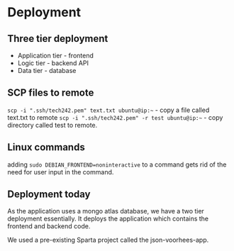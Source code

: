 # Deployment

## Three tier deployment

- Application tier - frontend
- Logic tier - backend API
- Data tier - database

## SCP files to remote

`scp -i ".ssh/tech242.pem" text.txt ubuntu@ip:~` - copy a file called text.txt to remote
`scp -i ".ssh/tech242.pem" -r test ubuntu@ip:~` - copy directory called test to remote.

## Linux commands

adding `sudo DEBIAN_FRONTEND=noninteractive` to a command gets rid of the need for user input in the command.

## Deployment today

As the application uses a mongo atlas database, we have a two tier deployment essentially. It deploys the application which contains
the frontend and backend code.

We used a pre-existing Sparta project called the json-voorhees-app.